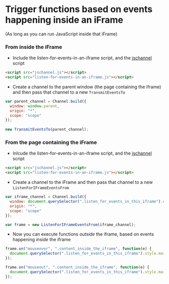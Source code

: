 # Trigger functions based on events happening inside an iFrame
(As long as you can run JavaScript inside that iFrame)

### From inside the iFrame

* Include the listen-for-events-in-an-iframe script, and the [jschannel](https://github.com/mozilla/jschannel) script

``` html
<script src="jschannel.js"></script>
<script src="listen-for-events-in-an-iframe.js"></script>
```

* Create a channel to the parent window (the page containing the iframe) and then pass that channel to a new `TransmitEventsTo`

``` js
var parent_channel = Channel.build({
  window: window.parent,
  origin: "*",
  scope: "scope"
});
  
new TransmitEventsTo(parent_channel);
```

### From the page containing the iFrame

* Inlcude the listen-for-events-in-an-iframe script, and the [jschannel](https://github.com/mozilla/jschannel) script

``` html
<script src="jschannel.js"></script>
<script src="listen-for-events-in-an-iframe.js"></script>
```

* Create a channel to the iFrame and then pass that channel to a new `ListenForIFrameEventsFrom`

``` js
var iframe_channel = Channel.build({
  window: document.querySelector(".listen_for_events_in_this_iframe").contentWindow,
  origin: "*",
  scope: "scope"
});

var frame = new ListenForIFrameEventsFrom(iframe_channel);
```

* Now you can execute functions *outside* the iframe, based on events happening *inside* the iframe

``` js
frame.on("mouseover", ".content_inside_the_iframe", function(e) {
  document.querySelector(".listen_for_events_in_this_iframe").style.margin = '20%';
});

frame.on("mouseout", ".content_inside_the_iframe", function(e) {
  document.querySelector(".listen_for_events_in_this_iframe").style.margin = '0';
});
```
